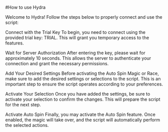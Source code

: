 
#How to use Hydra 

Welcome to Hydra! Follow the steps below to properly connect and use the script:

Connect with the Trial Key
To begin, you need to connect using the provided trial key: TRIAL. This will grant you temporary access to the features.

Wait for Server Authorization
After entering the key, please wait for approximately 10 seconds. This allows the server to authenticate your connection and grant the necessary permissions.

Add Your Desired Settings
Before activating the Auto Spin Magic or Race, make sure to add the desired settings or selections to the script. This is an important step to ensure the script operates according to your preferences.

Activate Your Selection
Once you have added the settings, be sure to activate your selection to confirm the changes. This will prepare the script for the next step.

Activate Auto Spin
Finally, you may activate the Auto Spin feature. Once enabled, the magic will take over, and the script will automatically perform the selected actions.
